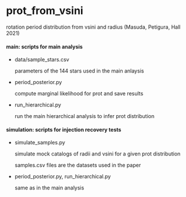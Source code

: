 # prot_from_vsini
rotation period distribution from vsini and radius (Masuda, Petigura, Hall 2021)

#### main: scripts for main analysis

- data/sample_stars.csv

  parameters of the 144 stars used in the main anlaysis

- period_posterior.py

  compute marginal likelihood for prot and save results 

- run_hierarchical.py

  run the main hierarchical analysis to infer prot distribution

#### simulation: scripts for injection recovery tests

- simulate_samples.py

  simulate mock catalogs of radii and vsini for a given prot distribution

  samples.csv files are the datasets used in the paper 

- period_posterior.py, run_hierarchical.py

  same as in the main analysis

  <!--

- run_hierarchical_MC.py

  run hierarchical analyses for random subsets of the simulated samples and check how much the results fluctuate depending on the sample size

  -->

  

 





